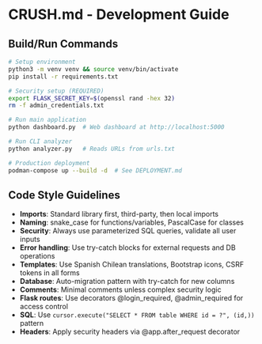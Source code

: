 # CRUSH.md - Development Guide

## Build/Run Commands
```bash
# Setup environment
python3 -m venv venv && source venv/bin/activate
pip install -r requirements.txt

# Security setup (REQUIRED)
export FLASK_SECRET_KEY=$(openssl rand -hex 32)
rm -f admin_credentials.txt

# Run main application
python dashboard.py  # Web dashboard at http://localhost:5000

# Run CLI analyzer
python analyzer.py   # Reads URLs from urls.txt

# Production deployment
podman-compose up --build -d  # See DEPLOYMENT.md
```

## Code Style Guidelines
- **Imports**: Standard library first, third-party, then local imports
- **Naming**: snake_case for functions/variables, PascalCase for classes
- **Security**: Always use parameterized SQL queries, validate all user inputs
- **Error handling**: Use try-catch blocks for external requests and DB operations
- **Templates**: Use Spanish Chilean translations, Bootstrap icons, CSRF tokens in all forms
- **Database**: Auto-migration pattern with try-catch for new columns
- **Comments**: Minimal comments unless complex security logic
- **Flask routes**: Use decorators @login_required, @admin_required for access control
- **SQL**: Use `cursor.execute("SELECT * FROM table WHERE id = ?", (id,))` pattern
- **Headers**: Apply security headers via @app.after_request decorator